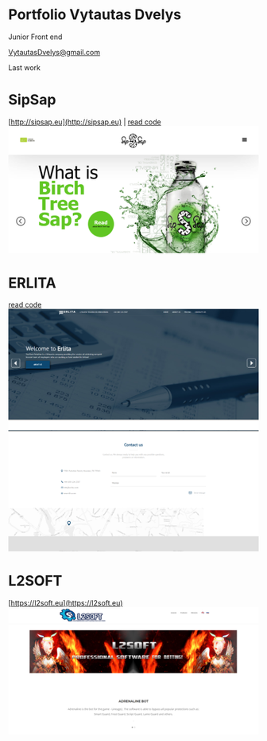 # Portfolio Vytautas Dvelys

Junior Front end

[VytautasDvelys@gmail.com](mailto:vytautasdvelys@gmail.com)


Last work 


# SipSap
[http://sipsap.eu](http://sipsap.eu) | [read code](sipsap/index.html)
![demo](screenshots/sipsap.png)


# ERLITA
[read code](erlita/index.html)
![demo](screenshots/erlita.png)
![demo](screenshots/erlita-contact.png)

# L2SOFT
[https://l2soft.eu](https://l2soft.eu)
![demo](screenshots/l2soft.png)
